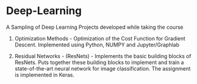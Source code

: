 # Deep-Learning
A Sampling of Deep Learning Projects developed while taking the course

1.  Optimization Methods - Optimization of the Cost Function for Gradient Descent. Implemented using Python, NUMPY and Jupyter/Graphlab

2.  Residual Networks - (ResNets) - Implements the basic building blocks of ResNets.  Puts together these building blocks 
to implement and train a state-of-the-art neural network for image classification.  The assignment is implemented in Keras.
